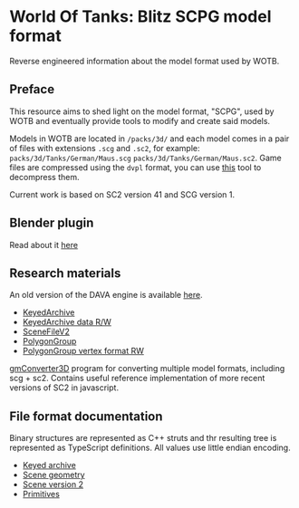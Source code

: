 # World Of Tanks: Blitz SCPG model format

Reverse engineered information about the model format used by WOTB.

## Preface

This resource aims to shed light on the model format, "SCPG", used by WOTB and eventually provide tools to modify and create said models.

Models in WOTB are located in `/packs/3d/` and each model comes in a pair of files with extensions `.scg` and `.sc2`, for example: `packs/3d/Tanks/German/Maus.scg` `packs/3d/Tanks/German/Maus.sc2`. Game files are compressed using the `dvpl` format, you can use [this](https://github.com/Tankerch/DVPL_Converter) tool to decompress them.

Current work is based on SC2 version 41 and SCG version 1.

## Blender plugin

Read about it [here](blender/README.md)

## Research materials

An old version of the DAVA engine is available [here](https://github.com/smile4u/dava.engine).

- [KeyedArchive](https://github.com/smile4u/dava.engine/blob/development/Sources/Internal/FileSystem/KeyedArchive.cpp)
- [KeyedArchive data R/W](https://github.com/smile4u/dava.engine/blob/development/Sources/Internal/FileSystem/VariantType.cpp)
- [SceneFileV2](https://github.com/smile4u/dava.engine/blob/development/Sources/Internal/Scene3D/SceneFileV2.cpp)
- [PolygonGroup](https://github.com/smile4u/dava.engine/blob/development/Sources/Internal/Render/3D/PolygonGroup.cpp)
- [PolygonGroup vertex format RW](https://github.com/smile4u/dava.engine/blob/development/Sources/Internal/Render/3D/PolygonGroup.h)

[gmConverter3D](https://gamemodels3d.com/forum/?topic=1348) program for converting multiple model formats, including scg + sc2. Contains useful reference implementation of more recent versions of SC2 in javascript.

## File format documentation

Binary structures are represented as C++ struts and thr resulting tree is represented as TypeScript definitions. All values use little endian encoding.

- [Keyed archive](docs/KA.md)
- [Scene geometry](docs/SCG.md)
- [Scene version 2](docs/SC2.md)
- [Primitives](docs/primitives.md)
